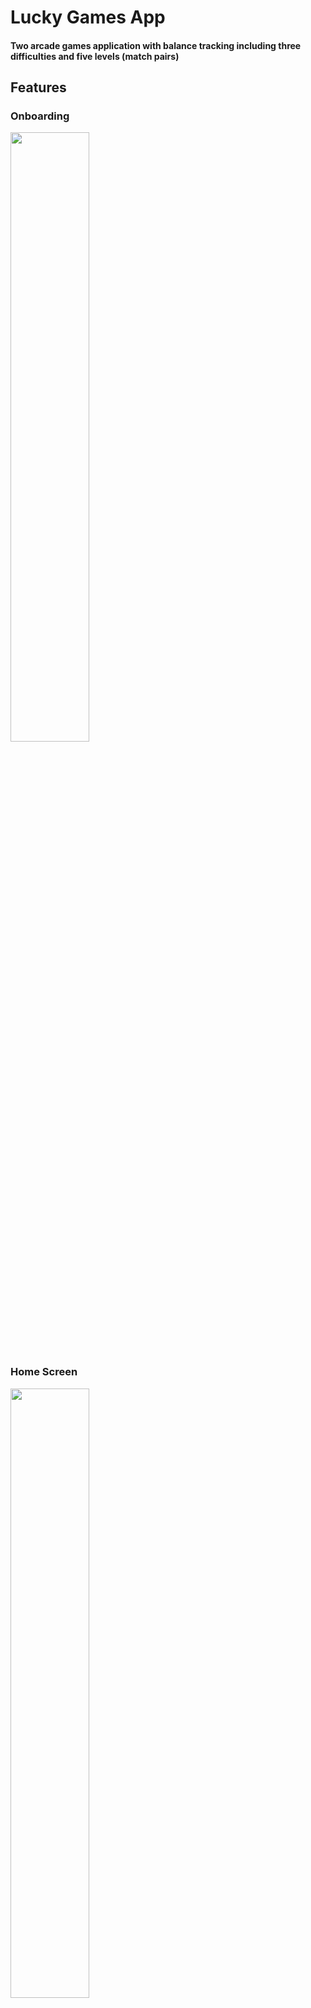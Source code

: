 # Lucky Games App
#### Two arcade games application with balance tracking including three difficulties and five levels (match pairs)
## Features
### Onboarding

<img src="https://github.com/troublecatcher/lucky_games/assets/91335963/137fe362-6c03-49b1-b150-b9a33c1a264c" width="50%"/>

### Home Screen

<img src="https://github.com/troublecatcher/lucky_games/assets/91335963/b3f60483-8f1e-48f4-a0a0-04dba726104f" width="50%"/>

### Multiple Game Difficulty

<img src="https://github.com/troublecatcher/lucky_games/assets/91335963/0a1000f3-fe46-4ab0-b0e3-9bfcd88217d4" width="50%"/>

### Match Pairs Game

<img src="https://github.com/troublecatcher/lucky_games/assets/91335963/a8b864f0-3b65-466b-96b2-0ff33e9f08a2" width="50%"/>

### Minesweeper Game

<img src="https://github.com/troublecatcher/lucky_games/assets/91335963/2bbe0b35-d562-4493-8e51-203f3a372151" width="50%"/>

### Settings

<img src="https://github.com/troublecatcher/lucky_games/assets/91335963/ebbae200-9c12-4ded-9160-242c0ba46e74" width="50%"/>
